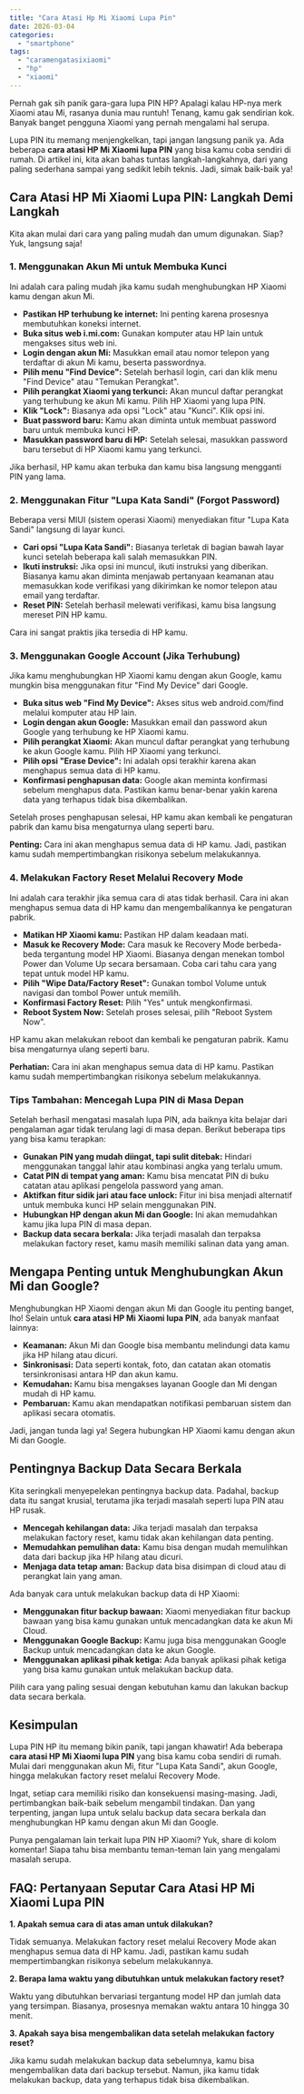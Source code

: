 ```yaml
---
title: "Cara Atasi Hp Mi Xiaomi Lupa Pin"
date: 2026-03-04
categories: 
  - "smartphone"
tags: 
  - "caramengatasixiaomi"
  - "hp"
  - "xiaomi"
---
```


Pernah gak sih panik gara-gara lupa PIN HP? Apalagi kalau HP-nya merk Xiaomi atau Mi, rasanya dunia mau runtuh! Tenang, kamu gak sendirian kok. Banyak banget pengguna Xiaomi yang pernah mengalami hal serupa.

Lupa PIN itu memang menjengkelkan, tapi jangan langsung panik ya. Ada beberapa **cara atasi HP Mi Xiaomi lupa PIN** yang bisa kamu coba sendiri di rumah. Di artikel ini, kita akan bahas tuntas langkah-langkahnya, dari yang paling sederhana sampai yang sedikit lebih teknis. Jadi, simak baik-baik ya!

## Cara Atasi HP Mi Xiaomi Lupa PIN: Langkah Demi Langkah

Kita akan mulai dari cara yang paling mudah dan umum digunakan. Siap? Yuk, langsung saja!

### 1\. Menggunakan Akun Mi untuk Membuka Kunci

Ini adalah cara paling mudah jika kamu sudah menghubungkan HP Xiaomi kamu dengan akun Mi.

- **Pastikan HP terhubung ke internet:** Ini penting karena prosesnya membutuhkan koneksi internet.
- **Buka situs web i.mi.com:** Gunakan komputer atau HP lain untuk mengakses situs web ini.
- **Login dengan akun Mi:** Masukkan email atau nomor telepon yang terdaftar di akun Mi kamu, beserta passwordnya.
- **Pilih menu "Find Device":** Setelah berhasil login, cari dan klik menu "Find Device" atau "Temukan Perangkat".
- **Pilih perangkat Xiaomi yang terkunci:** Akan muncul daftar perangkat yang terhubung ke akun Mi kamu. Pilih HP Xiaomi yang lupa PIN.
- **Klik "Lock":** Biasanya ada opsi "Lock" atau "Kunci". Klik opsi ini.
- **Buat password baru:** Kamu akan diminta untuk membuat password baru untuk membuka kunci HP.
- **Masukkan password baru di HP:** Setelah selesai, masukkan password baru tersebut di HP Xiaomi kamu yang terkunci.

Jika berhasil, HP kamu akan terbuka dan kamu bisa langsung mengganti PIN yang lama.

### 2\. Menggunakan Fitur "Lupa Kata Sandi" (Forgot Password)

Beberapa versi MIUI (sistem operasi Xiaomi) menyediakan fitur "Lupa Kata Sandi" langsung di layar kunci.

- **Cari opsi "Lupa Kata Sandi":** Biasanya terletak di bagian bawah layar kunci setelah beberapa kali salah memasukkan PIN.
- **Ikuti instruksi:** Jika opsi ini muncul, ikuti instruksi yang diberikan. Biasanya kamu akan diminta menjawab pertanyaan keamanan atau memasukkan kode verifikasi yang dikirimkan ke nomor telepon atau email yang terdaftar.
- **Reset PIN:** Setelah berhasil melewati verifikasi, kamu bisa langsung mereset PIN HP kamu.

Cara ini sangat praktis jika tersedia di HP kamu.

### 3\. Menggunakan Google Account (Jika Terhubung)

Jika kamu menghubungkan HP Xiaomi kamu dengan akun Google, kamu mungkin bisa menggunakan fitur "Find My Device" dari Google.

- **Buka situs web "Find My Device":** Akses situs web android.com/find melalui komputer atau HP lain.
- **Login dengan akun Google:** Masukkan email dan password akun Google yang terhubung ke HP Xiaomi kamu.
- **Pilih perangkat Xiaomi:** Akan muncul daftar perangkat yang terhubung ke akun Google kamu. Pilih HP Xiaomi yang terkunci.
- **Pilih opsi "Erase Device":** Ini adalah opsi terakhir karena akan menghapus semua data di HP kamu.
- **Konfirmasi penghapusan data:** Google akan meminta konfirmasi sebelum menghapus data. Pastikan kamu benar-benar yakin karena data yang terhapus tidak bisa dikembalikan.

Setelah proses penghapusan selesai, HP kamu akan kembali ke pengaturan pabrik dan kamu bisa mengaturnya ulang seperti baru.

**Penting:** Cara ini akan menghapus semua data di HP kamu. Jadi, pastikan kamu sudah mempertimbangkan risikonya sebelum melakukannya.

### 4\. Melakukan Factory Reset Melalui Recovery Mode

Ini adalah cara terakhir jika semua cara di atas tidak berhasil. Cara ini akan menghapus semua data di HP kamu dan mengembalikannya ke pengaturan pabrik.

- **Matikan HP Xiaomi kamu:** Pastikan HP dalam keadaan mati.
- **Masuk ke Recovery Mode:** Cara masuk ke Recovery Mode berbeda-beda tergantung model HP Xiaomi. Biasanya dengan menekan tombol Power dan Volume Up secara bersamaan. Coba cari tahu cara yang tepat untuk model HP kamu.
- **Pilih "Wipe Data/Factory Reset":** Gunakan tombol Volume untuk navigasi dan tombol Power untuk memilih.
- **Konfirmasi Factory Reset:** Pilih "Yes" untuk mengkonfirmasi.
- **Reboot System Now:** Setelah proses selesai, pilih "Reboot System Now".

HP kamu akan melakukan reboot dan kembali ke pengaturan pabrik. Kamu bisa mengaturnya ulang seperti baru.

**Perhatian:** Cara ini akan menghapus semua data di HP kamu. Pastikan kamu sudah mempertimbangkan risikonya sebelum melakukannya.

### Tips Tambahan: Mencegah Lupa PIN di Masa Depan

Setelah berhasil mengatasi masalah lupa PIN, ada baiknya kita belajar dari pengalaman agar tidak terulang lagi di masa depan. Berikut beberapa tips yang bisa kamu terapkan:

- **Gunakan PIN yang mudah diingat, tapi sulit ditebak:** Hindari menggunakan tanggal lahir atau kombinasi angka yang terlalu umum.
- **Catat PIN di tempat yang aman:** Kamu bisa mencatat PIN di buku catatan atau aplikasi pengelola password yang aman.
- **Aktifkan fitur sidik jari atau face unlock:** Fitur ini bisa menjadi alternatif untuk membuka kunci HP selain menggunakan PIN.
- **Hubungkan HP dengan akun Mi dan Google:** Ini akan memudahkan kamu jika lupa PIN di masa depan.
- **Backup data secara berkala:** Jika terjadi masalah dan terpaksa melakukan factory reset, kamu masih memiliki salinan data yang aman.

## Mengapa Penting untuk Menghubungkan Akun Mi dan Google?

Menghubungkan HP Xiaomi dengan akun Mi dan Google itu penting banget, lho! Selain untuk **cara atasi HP Mi Xiaomi lupa PIN**, ada banyak manfaat lainnya:

- **Keamanan:** Akun Mi dan Google bisa membantu melindungi data kamu jika HP hilang atau dicuri.
- **Sinkronisasi:** Data seperti kontak, foto, dan catatan akan otomatis tersinkronisasi antara HP dan akun kamu.
- **Kemudahan:** Kamu bisa mengakses layanan Google dan Mi dengan mudah di HP kamu.
- **Pembaruan:** Kamu akan mendapatkan notifikasi pembaruan sistem dan aplikasi secara otomatis.

Jadi, jangan tunda lagi ya! Segera hubungkan HP Xiaomi kamu dengan akun Mi dan Google.

## Pentingnya Backup Data Secara Berkala

Kita seringkali menyepelekan pentingnya backup data. Padahal, backup data itu sangat krusial, terutama jika terjadi masalah seperti lupa PIN atau HP rusak.

- **Mencegah kehilangan data:** Jika terjadi masalah dan terpaksa melakukan factory reset, kamu tidak akan kehilangan data penting.
- **Memudahkan pemulihan data:** Kamu bisa dengan mudah memulihkan data dari backup jika HP hilang atau dicuri.
- **Menjaga data tetap aman:** Backup data bisa disimpan di cloud atau di perangkat lain yang aman.

Ada banyak cara untuk melakukan backup data di HP Xiaomi:

- **Menggunakan fitur backup bawaan:** Xiaomi menyediakan fitur backup bawaan yang bisa kamu gunakan untuk mencadangkan data ke akun Mi Cloud.
- **Menggunakan Google Backup:** Kamu juga bisa menggunakan Google Backup untuk mencadangkan data ke akun Google.
- **Menggunakan aplikasi pihak ketiga:** Ada banyak aplikasi pihak ketiga yang bisa kamu gunakan untuk melakukan backup data.

Pilih cara yang paling sesuai dengan kebutuhan kamu dan lakukan backup data secara berkala.

## Kesimpulan

Lupa PIN HP itu memang bikin panik, tapi jangan khawatir! Ada beberapa **cara atasi HP Mi Xiaomi lupa PIN** yang bisa kamu coba sendiri di rumah. Mulai dari menggunakan akun Mi, fitur "Lupa Kata Sandi", akun Google, hingga melakukan factory reset melalui Recovery Mode.

Ingat, setiap cara memiliki risiko dan konsekuensi masing-masing. Jadi, pertimbangkan baik-baik sebelum mengambil tindakan. Dan yang terpenting, jangan lupa untuk selalu backup data secara berkala dan menghubungkan HP kamu dengan akun Mi dan Google.

Punya pengalaman lain terkait lupa PIN HP Xiaomi? Yuk, share di kolom komentar! Siapa tahu bisa membantu teman-teman lain yang mengalami masalah serupa.

## FAQ: Pertanyaan Seputar Cara Atasi HP Mi Xiaomi Lupa PIN

**1\. Apakah semua cara di atas aman untuk dilakukan?**

Tidak semuanya. Melakukan factory reset melalui Recovery Mode akan menghapus semua data di HP kamu. Jadi, pastikan kamu sudah mempertimbangkan risikonya sebelum melakukannya.

**2\. Berapa lama waktu yang dibutuhkan untuk melakukan factory reset?**

Waktu yang dibutuhkan bervariasi tergantung model HP dan jumlah data yang tersimpan. Biasanya, prosesnya memakan waktu antara 10 hingga 30 menit.

**3\. Apakah saya bisa mengembalikan data setelah melakukan factory reset?**

Jika kamu sudah melakukan backup data sebelumnya, kamu bisa mengembalikan data dari backup tersebut. Namun, jika kamu tidak melakukan backup, data yang terhapus tidak bisa dikembalikan.
